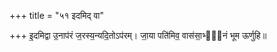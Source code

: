 +++
title = "५१ इदमिद् वा"

+++
इ॒दमिद्वा उ॒नाप॑रं ज॒रस्य॒न्यदि॒तोऽप॑रम्। जा॒या पति॑मिव॒ वास॑सा॒भ्ये᳡नं भूम ऊर्णुहि॥